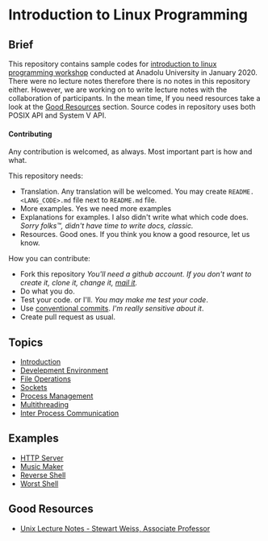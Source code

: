 # Introduction to Linux Programming
## Brief
This repository contains sample codes for [introduction to linux programming workshop](https://kamp.linux.org.tr/2020/kis/kurslar/linux-sistem-programlamaya-giris/) conducted at Anadolu University in January 2020. There were no lecture notes therefore there is no notes in this repository either. However, we are working on to write lecture notes with the collaboration of participants. In the mean time, If you need resources take a look at the [Good Resources](#good-resources) section. Source codes in repository uses both POSIX API and System V API.
#### Contributing
Any contribution is welcomed, as always. Most important part is how and what.

This repository needs:
- Translation. Any translation will be welcomed. You may create `README.<LANG_CODE>.md` file next to `README.md` file.
- More examples. Yes we need more examples
- Explanations for examples. I also didn't write what which code does. _Sorry folks™, didn't have time to write docs, classic._
- Resources. Good ones. If you think you know a good resource, let us know.

How you can contribute:
- Fork this repository _You'll need a github account. If you don't want to create it, clone it, change it, [mail it](mailto:emircem.gezer@gmail.com)._
- Do what you do.
- Test your code. or I'll. _You may make me test your code_.
- Use [conventional commits](https://www.conventionalcommits.org). _I'm really sensitive about it_.
- Create pull request as usual.

## Topics
- [Introduction](00-introduction)
- [Develepment Environment](01-development-environment)
- [File Operations](02-file-operations)
- [Sockets](03-sockets)
- [Process Management](04-process-management)
- [Multithreading](05-multithreading)
- [Inter Process Communication](06-inter-process-communication)

## Examples
- [HTTP Server](07-projects/01-http-server-fantasy)
- [Music Maker](07-projects/02-musicmaker)
- [Reverse Shell](07-projects/03-reverse-shell)
- [Worst Shell](07-projects/04-worst-shell)

## Good Resources
- [Unix Lecture Notes - Stewart Weiss, Associate Professor](http://www.compsci.hunter.cuny.edu/~sweiss/course_materials/unix_lecture_notes.php?fbclid=IwAR3q1vunyp8N2yxauL_pqTGllDxSKBOjl-DrjGcd3A0E5JEuc72djsJDMAw)
